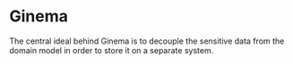 # Ginema  
The central ideal behind Ginema is to decouple the sensitive data from the domain model in order to store it on a separate system.
 

